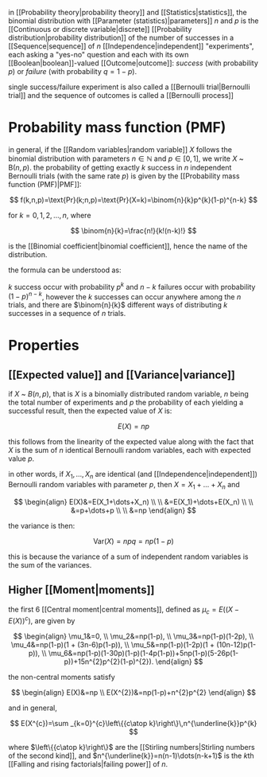 in [[Probability theory|probability theory]] and [[Statistics|statistics]], the binomial distribution with [[Parameter (statistics)|parameters]] $n$ and $p$ is the [[Continuous or discrete variable|discrete]] [[Probability distribution|probability distribution]] of the number of successes in a [[Sequence|sequence]] of $n$ [[Independence|independent]] "experiments", each asking a "yes-no" question and each with its own [[Boolean|boolean]]-valued [[Outcome|outcome]]: *success* (with probability $p$) or *failure* (with probability $q=1-p$).

single success/failure experiment is also called a [[Bernoulli trial|Bernoulli trial]] and the sequence of outcomes is called a [[Bernoulli process]]

# Probability mass function (PMF)

in general, if the [[Random variables|random variable]] $X$ follows the binomial distribution with parameters $n\in\mathbb{N}$ and $p\in[0,1]$, we write $X$ ~ $\text{B}(n,p)$. the probability of getting exactly $k$ success in $n$ independent Bernoulli trials (with the same rate $p$) is given by the [[Probability mass function (PMF)|PMF]]:

$$
f(k,n,p)=\text{Pr}(k;n,p)=\text{Pr}(X=k)=\binom{n}{k}p^{k}(1-p)^{n-k}
$$

for $k=0,1,2,\dots,n$, where

$$
\binom{n}{k}=\frac{n!}{k!(n-k)!}
$$

is the [[Binomial coefficient|binomial coefficient]], hence the name of the distribution. 

the formula can be understood as:

$k$ success occur with probability $p^{k}$ and $n-k$ failures occur with probability $(1-p)^{n-k}$, however the $k$ successes can occur anywhere among the $n$ trials, and there are $\binom{n}{k}$ different ways of distributing $k$ successes in a sequence of $n$ trials.

# Properties

## [[Expected value]] and [[Variance|variance]]

if $X$ ~ $B(n,p)$, that is $X$ is a binomially distributed random variable, $n$ being the total number of experiments and $p$ the probability of each yielding a successful result, then the expected value of $X$ is:

$$
E(X)=np
$$

this follows from the linearity of the expected value along with the fact that $X$ is the sum of $n$ identical Bernoulli random variables, each with expected value $p$.

in other words, if $X_1,\dots,X_n$ are identical (and [[Independence|independent]]) Bernoulli random variables with parameter $p$, then $X=X_1+\dots+X_n$ and

$$
\begin{align}
E(X)&=E(X_1+\dots+X_n) \\ 
\\
&=E(X_1)+\dots+E(X_n) \\
\\
&=p+\dots+p \\
\\
&=np
\end{align}
$$

the variance is then:

$$
\text{Var}(X)=npq=np(1-p)
$$

this is because the variance of a sum of independent random variables is the sum of the variances.

## Higher [[Moment|moments]]

the first 6 [[Central moment|central moments]], defined as $\mu_{c}=E((X-E(X))^{c})$, are given by

$$
\begin{align}
\mu_1&=0, \\
\mu_2&=np(1-p), \\
\mu_3&=np(1-p)(1-2p), \\
\mu_4&=np(1-p)(1 + (3n-6)p(1-p)), \\
\mu_5&=np(1-p)(1-2p)(1 + (10n-12)p(1-p)), \\
\mu_6&=np(1-p)(1-30p)(1-p)(1-4p(1-p))+5np(1-p)(5-26p(1-p))+15n^{2}p^{2}(1-p)^{2}).
\end{align}
$$

the non-central moments satisfy

$$
\begin{align}
E(X)&=np \\
E(X^{2})&=np(1-p)+n^{2}p^{2}
\end{align}
$$

and in general,

$$
E(X^{c})=\sum _{k=0}^{c}\left\{{c\atop k}\right\}\,n^{\underline{k}}p^{k}
$$

where $\left\{{c\atop k}\right\}$ are the [[Stirling numbers|Stirling numbers of the second kind]], and $n^{\underline{k}}=n(n-1)\dots(n-k+1)$ is the $k$th [[Falling and rising factorials|failing power]] of $n$.





